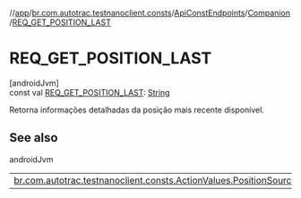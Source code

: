//[app](../../../../index.md)/[br.com.autotrac.testnanoclient.consts](../../index.md)/[ApiConstEndpoints](../index.md)/[Companion](index.md)/[REQ_GET_POSITION_LAST](-r-e-q_-g-e-t_-p-o-s-i-t-i-o-n_-l-a-s-t.md)

# REQ_GET_POSITION_LAST

[androidJvm]\
const val [REQ_GET_POSITION_LAST](-r-e-q_-g-e-t_-p-o-s-i-t-i-o-n_-l-a-s-t.md): [String](https://kotlinlang.org/api/latest/jvm/stdlib/kotlin/-string/index.html)

Retorna informações detalhadas da posição mais recente disponível.

## See also

androidJvm

| | |
|---|---|
| [br.com.autotrac.testnanoclient.consts.ActionValues.PositionSourceType](../../-action-values/-position-source-type/index.md) |  |
